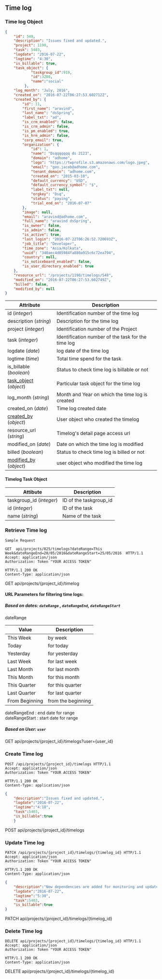 ## Time log

### Time log Object

```json
{
    "id": 548,
    "description": "Issues fixed and updated.",
    "project": 1190,
    "task": 5403,
    "logdate": "2016-07-22",
    "logtime": "4:30",
    "is_billable": true,
    "task_object": {  
            "taskgroup_id":919,
            "id":3208,
            "name":"social"
         },
    "log_month": "July, 2016",
    "created_on": "2016-07-22T06:27:53.602712Z",
    "created_by": {
        "id": 11,
        "first_name": "aravind",
        "last_name": "dsSpring",
        "label_txt": "ad",
        "is_crm_enabled": false,
        "is_crm_admin": false,
        "is_pm_enabled": true,
        "is_hrm_admin": false,
        "corp_email": true,
        "organization": {
            "id": 1,
            "name": "Dsqqqqqqq ds 2123",
            "domain": "adhome",
            "logo": "https://twprofile.s3.amazonaws.com/logo.jpeg",
            "email": "geo.jacob@adhome.com",
            "tenant_domain": "adhome.com",
            "created_on": "2015-03-10",
            "default_currency": "USD",
            "default_currency_symbol": "$",
            "label_txt": null,
            "orgkey": "Dsq",
            "status": "paying",
            "trial_end_on": "2016-07-07"
        },
        "image": null,
        "email": "aravind@adhome.com",
        "full_name": "aravind dsSpring",
        "is_owner": false,
        "is_admin": false,
        "is_active": true,
        "last_login": "2016-07-22T06:26:52.720693Z",
        "job_title": "Developer",
        "time_zone": "Asia/Kolkata",
        "uuid": "340aec4d05984fa880a915c6c72ea794",
        "country": null,
        "is_noticeboard_enabled": false,
        "is_user_directory_enabled": true
    },
    "resource_url": "/projects/1190/timelogs/548",
    "modified_on": "2016-07-22T06:27:53.602749Z",
    "billed": false,
    "modified_by": null
}
```

Attribute | Description
----------| -----------
id (*integer*) | Identification number of the time log
description (*string*) | Description for the time log
project (*integer*) | Identification number of the Project
task (*integer*) | Identification number of the task for the time log
logdate (*date*)  | log date of the time log
logtime (*time*) | Total time spend for the task
is_billable (*boolean*) | Status to check time log is billable or not
[task_object](#timelog-task-object) (*object*) | Particular task object for the time log
log_month (*string*) | Month and Year on which the time log is created
created_on (*date*) | Time log created date
[created_by](#pm-user-object) (*object*) | User object who created the timelog
resource_url (*string*)  | Timelog's detail page access url
modified_on (*date*) | Date on which the time log is modified
billed (*boolean*) | Status to check time log is billed or not
[modified_by](#pm-user-object) (*object*) | user object who modified the time log

#### Timelog Task Object

Attibute | Description
---------| ------------
taskgroup_id (*integer*)| ID of the taskgroup_id
id (*integer*) | ID of the task
name (*string*)| Name of the task 


### Retrieve Time log

```
Sample Request 
```

```
GET  api/projects/825/timelogs?dateRange=This Week&dateRangeEnd=20/05/2016&dateRangeStart=25/05/2016  HTTP/1.1
Accept: application/json
Authorization: Token "YOUR ACCESS TOKEN"

HTTP/1.1 200 OK
Content-Type: application/json
```


<aside> GET  api/projects/{project_id}/timelog </aside>

#### URL Parameters for filtering time logs:

##### Based on dates: `dateRange` , `dateRangeEnd`, `dateRangeStart`


<aside class="success">dateRange</aside>

Value | Description
------| ------------
This Week | by week
Today | for today
Yesterday | for yesterday
Last Week | for last week 
Last Month | for last month
This Month | for this month
This Quarter | for this quarter
Last Quarter | for last quarter
From Beginning | from the beginning


<aside class="success">dateRangeEnd : end date for range</aside>


<aside class="success">dateRangeStart : start date for range</aside>

##### Based on User: `user`

<aside> GET  api/projects/{project_id}/timelogs?user={user_id}</aside> 



### Create Time log

```http
POST /api/projects/{project_id}/timelogs HTTP/1.1
Accept: application/json
Authorization: Token "YOUR ACCESS TOKEN"

HTTP/1.1 200 OK
Content-Type: application/json
```

```json
{
	"description":"Issues fixed and updated.",
	"logdate":"2016-07-22",
	"logtime":"4:18",
	"task":5403,
	"is_billable":true
	}
```

<aside>POST  api/projects/{project_id}/timelogs</aside>

### Update Time log

```http
PATCH /api/projects/{project_id}/timelogs/{timelog_id} HTTP/1.1
Accept: application/json
Authorization: Token "YOUR ACCESS TOKEN"

HTTP/1.1 200 OK
Content-Type: application/json
```

```json
{
    "description":"New dependencies are added for monitoring and updated on online.",
    "logdate":"2016-07-22",
    "logtime":"5:30",
    "task":5403,
    "is_billable":true
}
```
	

<aside>PATCH  api/projects/{project_id}/timelogs/{timelog_id}</aside>

### Delete Time log

```http
DELETE api/projects/{project_id}/timelogs/{timelog_id} HTTP/1.1
Accept: application/json
Authorization: Token "YOUR ACCESS TOKEN"

HTTP/1.1 200 OK
Content-Type: application/json
```

<aside>DELETE  api/projects/{project_id}/timelogs/{timelog_id}</aside>



